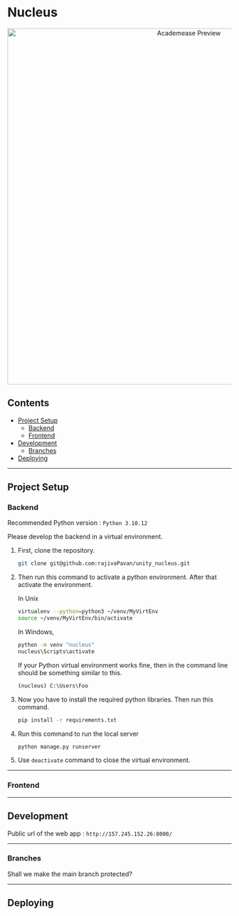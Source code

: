 # Nucleus 
<p align="center">
    <picture>
      <source 
        srcset="https://github.com/TeamUnity2023/unity_nucleus/blob/frontend/banner.png"
        media="(prefers-color-scheme: dark)"
      />
      <img 
        src="https://github.com/TeamUnity2023/unity_nucleus/blob/frontend/banner.png" 
        alt="Academease Preview"
        width="800"
       />
    </picture>
  </p>
  
## Contents
- [Project Setup](#project-setup)
  - [Backend](#backend-env-setup)
  - [Frontend](#frontend-env-setup)
- [Development](#development)
  - [Branches](#branches)
- [Deploying](#deploying)
___

## Project Setup

### Backend  

Recommended Python version : `Python 3.10.12`
  
Please develop the backend in a virtual environment.

   
1) First, clone the repository. 
    
    ```bash
    git clone git@github.com:rajivaPavan/unity_nucleus.git
    ```

2) Then run this command to activate a python environment. After that activate the environment. 

    In Unix
    ```bash
    virtualenv --python=python3 ~/venv/MyVirtEnv
    source ~/venv/MyVirtEnv/bin/activate
    ```

    In Windows,
    ```bash
    python -m venv "nucleus"
    nucleus\Scripts\activate
    ```

    If your Python virtual environment works fine, then in the command line should be something similar to this.
    
    ```bash
    (nucleus) C:\Users\Foo
    ```

3) Now you have to install the required python libraries. Then run this command.

    ```bash
    pip install -r requirements.txt
    ```

4) Run this command to run the local server

    ```bash
    python manage.py runserver
    ```

5) Use `deactivate` command to close the virtual environment.
___

### Frontend


___

## Development

Public url of the web app : `http://157.245.152.26:8000/`
___

### Branches

Shall we make the main branch protected?
___

## Deploying






